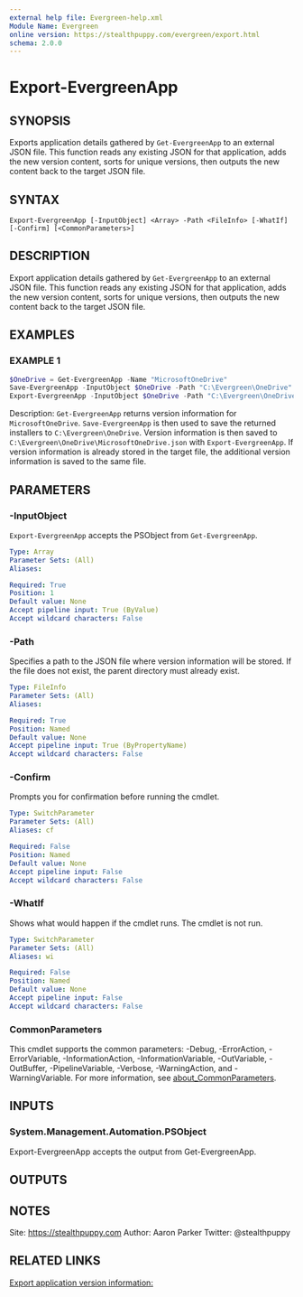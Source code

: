 ```yaml
---
external help file: Evergreen-help.xml
Module Name: Evergreen
online version: https://stealthpuppy.com/evergreen/export.html
schema: 2.0.0
---
```


# Export-EvergreenApp

## SYNOPSIS

Exports application details gathered by `Get-EvergreenApp` to an external JSON file. This function reads any existing JSON for that application, adds the new version content, sorts for unique versions, then outputs the new content back to the target JSON file.

## SYNTAX

```
Export-EvergreenApp [-InputObject] <Array> -Path <FileInfo> [-WhatIf] [-Confirm] [<CommonParameters>]
```

## DESCRIPTION

Export application details gathered by `Get-EvergreenApp` to an external JSON file. This function reads any existing JSON for that application, adds the new version content, sorts for unique versions, then outputs the new content back to the target JSON file.

## EXAMPLES

### EXAMPLE 1

```powershell
$OneDrive = Get-EvergreenApp -Name "MicrosoftOneDrive"
Save-EvergreenApp -InputObject $OneDrive -Path "C:\Evergreen\OneDrive"
Export-EvergreenApp -InputObject $OneDrive -Path "C:\Evergreen\OneDrive\MicrosoftOneDrive.json"
```

Description:
`Get-EvergreenApp` returns version information for `MicrosoftOneDrive`. `Save-EvergreenApp` is then used to save the returned installers to `C:\Evergreen\OneDrive`. Version information is then saved to `C:\Evergreen\OneDrive\MicrosoftOneDrive.json` with `Export-EvergreenApp`. If version information is already stored in the target file, the additional version information is saved to the same file.

## PARAMETERS

### -InputObject

`Export-EvergreenApp` accepts the PSObject from `Get-EvergreenApp`.

```yaml
Type: Array
Parameter Sets: (All)
Aliases:

Required: True
Position: 1
Default value: None
Accept pipeline input: True (ByValue)
Accept wildcard characters: False
```

### -Path

Specifies a path to the JSON file where version information will be stored. If the file does not exist, the parent directory must already exist.

```yaml
Type: FileInfo
Parameter Sets: (All)
Aliases:

Required: True
Position: Named
Default value: None
Accept pipeline input: True (ByPropertyName)
Accept wildcard characters: False
```

### -Confirm

Prompts you for confirmation before running the cmdlet.

```yaml
Type: SwitchParameter
Parameter Sets: (All)
Aliases: cf

Required: False
Position: Named
Default value: None
Accept pipeline input: False
Accept wildcard characters: False
```

### -WhatIf

Shows what would happen if the cmdlet runs. The cmdlet is not run.

```yaml
Type: SwitchParameter
Parameter Sets: (All)
Aliases: wi

Required: False
Position: Named
Default value: None
Accept pipeline input: False
Accept wildcard characters: False
```

### CommonParameters

This cmdlet supports the common parameters: -Debug, -ErrorAction, -ErrorVariable, -InformationAction, -InformationVariable, -OutVariable, -OutBuffer, -PipelineVariable, -Verbose, -WarningAction, and -WarningVariable. For more information, see [about_CommonParameters](http://go.microsoft.com/fwlink/?LinkID=113216).

## INPUTS

### System.Management.Automation.PSObject

Export-EvergreenApp accepts the output from Get-EvergreenApp.

## OUTPUTS

## NOTES

Site: https://stealthpuppy.com
Author: Aaron Parker
Twitter: @stealthpuppy

## RELATED LINKS

[Export application version information:](https://stealthpuppy.com/evergreen/export.html)
